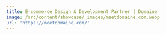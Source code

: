 ```yaml
---
title: E-commerce Design & Development Partner | Domaine
image: /src/content/showcase/_images/meetdomaine.com.webp
url: 'https://meetdomaine.com/'
---
```


